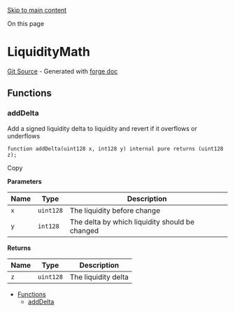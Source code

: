 [Skip to main content](https://docs.uniswap.org/contracts/v4/reference/core/libraries/LiquidityMath#)

On this page

# LiquidityMath

[Git Source](https://github.com/uniswap/v4-core/blob/b619b6718e31aa5b4fa0286520c455ceb950276d/src/libraries/LiquidityMath.sol) \- Generated with [forge doc](https://book.getfoundry.sh/reference/forge/forge-doc)

## Functions [​](https://docs.uniswap.org/contracts/v4/reference/core/libraries/LiquidityMath\#functions "Direct link to heading")

### addDelta [​](https://docs.uniswap.org/contracts/v4/reference/core/libraries/LiquidityMath\#adddelta "Direct link to heading")

Add a signed liquidity delta to liquidity and revert if it overflows or underflows

```codeBlockLines_mRuA
function addDelta(uint128 x, int128 y) internal pure returns (uint128 z);

```

Copy

**Parameters**

| Name | Type | Description |
| --- | --- | --- |
| `x` | `uint128` | The liquidity before change |
| `y` | `int128` | The delta by which liquidity should be changed |

**Returns**

| Name | Type | Description |
| --- | --- | --- |
| `z` | `uint128` | The liquidity delta |

- [Functions](https://docs.uniswap.org/contracts/v4/reference/core/libraries/LiquidityMath#functions)
  - [addDelta](https://docs.uniswap.org/contracts/v4/reference/core/libraries/LiquidityMath#adddelta)